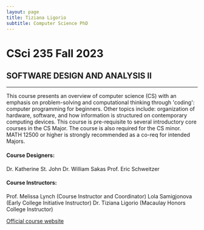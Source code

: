 ```yaml
---
layout: page
title: Tiziana Ligorio
subtitle: Computer Science PhD
---
```


# CSci 235 Fall 2023

## SOFTWARE DESIGN AND ANALYSIS II

________________________________________

This course presents an overview of computer science (CS) with an emphasis on problem-solving and computational thinking through 'coding': computer programming for beginners. Other topics include: organization of hardware, software, and how information is structured on contemporary computing devices. This course is pre-requisite to several introductory core courses in the CS Major. The course is also required for the CS minor. MATH 12500 or higher is strongly recommended as a co-req for intended Majors.


#### Course Designers:
Dr. Katherine St. John
Dr. William Sakas
Prof. Eric Schweitzer


#### Course Instructors:
Prof. Melissa Lynch (Course Instructor and Coordinator)
Lola Samigjonova (Early College Initiative Instructor)
Dr. Tiziana Ligorio (Macaulay Honors College Instructor)


[Official course website](https://huntercsci127.github.io/f23.html)